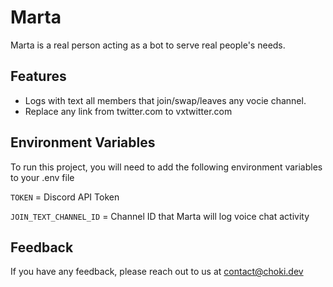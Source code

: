 
# Marta
Marta is a real person acting as a bot to serve real people's needs.

## Features

- Logs with text all members that join/swap/leaves any vocie channel.
- Replace any link from twitter.com to vxtwitter.com


## Environment Variables

To run this project, you will need to add the following environment variables to your .env file

`TOKEN` = Discord API Token

`JOIN_TEXT_CHANNEL_ID` = Channel ID that Marta will log voice chat activity


## Feedback

If you have any feedback, please reach out to us at contact@choki.dev

